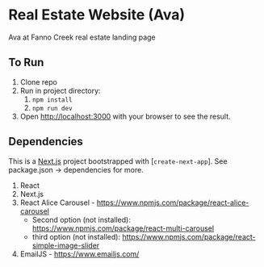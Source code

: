 # Real Estate Website (Ava)

Ava at Fanno Creek real estate landing page

## To Run

1. Clone repo
2. Run in project directory:
    1. `npm install`
    2. `npm run dev`
3. Open [http://localhost:3000](http://localhost:3000) with your browser to see the result.

## Dependencies

This is a [Next.js](https://nextjs.org/) project bootstrapped with [`create-next-app`].
See package.json -> dependencies for more.

1. React
2. Next.js
3. React Alice Carousel - https://www.npmjs.com/package/react-alice-carousel
    - Second option (not installed): https://www.npmjs.com/package/react-multi-carousel
    - third option (not installed): https://www.npmjs.com/package/react-simple-image-slider
4. EmailJS - https://www.emailjs.com/

